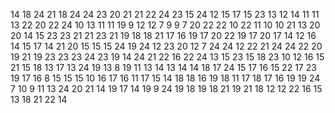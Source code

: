 14
18
24
21
18
24
24
23
20
21
21
22
24
23
15
24
12
15
17
15
23
13
12
14
11
11
13
22
20
22
24
10
13
11
11
19
9
12
12
7
9
9
7
20
22
22
10
22
11
10
10
21
13
20
20
14
15
23
23
21
21
23
21
19
18
18
21
17
16
19
17
20
22
19
17
20
17
14
12
16
14
15
17
14
21
20
15
15
15
24
19
24
12
23
20
12
7
24
24
12
22
21
24
24
22
20
19
21
19
23
23
23
24
23
19
14
24
21
22
16
22
24
13
15
23
15
18
23
10
12
16
15
21
15
18
13
17
13
24
19
13
8
19
11
13
14
13
14
14
18
17
24
15
17
16
15
22
17
23
19
17
16
8
15
15
15
10
16
17
16
11
17
15
14
18
18
16
19
18
11
17
18
17
16
19
19
24
7
10
9
11
13
24
20
21
14
19
17
14
19
9
24
19
18
19
18
21
19
21
18
12
12
22
16
15
13
18
21
22
14
